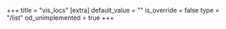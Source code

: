 +++
title = "vis_locs"
[extra]
default_value = ""
is_override = false
type = "/list"
od_unimplemented = true
+++